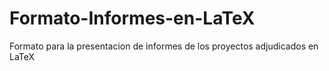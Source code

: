 # Formato-Informes-en-LaTeX
Formato para la presentacion de informes de los proyectos adjudicados en LaTeX
